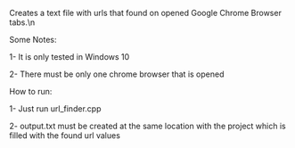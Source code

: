 Creates a text file with urls that found on opened Google Chrome Browser tabs.\n


Some Notes:

1- It is only tested in Windows 10

2- There must be only one chrome browser that is opened

How to run:

1- Just run url_finder.cpp

2- output.txt must be created at the same location with the project which is filled with the found url values  
